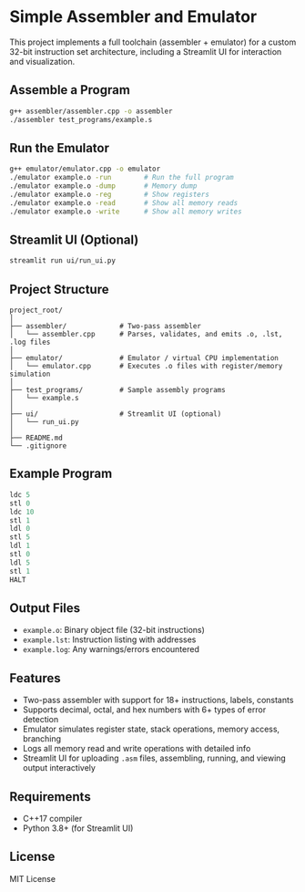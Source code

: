 # Simple Assembler and Emulator

This project implements a full toolchain (assembler + emulator) for a custom 32-bit instruction set architecture, including a Streamlit UI for interaction and visualization.

## Assemble a Program

```bash
g++ assembler/assembler.cpp -o assembler
./assembler test_programs/example.s
```

## Run the Emulator

```bash
g++ emulator/emulator.cpp -o emulator
./emulator example.o -run        # Run the full program
./emulator example.o -dump       # Memory dump
./emulator example.o -reg        # Show registers
./emulator example.o -read       # Show all memory reads
./emulator example.o -write      # Show all memory writes
```

## Streamlit UI (Optional)

```bash
streamlit run ui/run_ui.py
```

## Project Structure

```
project_root/
│
├── assembler/             # Two-pass assembler  
│   └── assembler.cpp      # Parses, validates, and emits .o, .lst, .log files
│
├── emulator/              # Emulator / virtual CPU implementation  
│   └── emulator.cpp       # Executes .o files with register/memory simulation
│
├── test_programs/         # Sample assembly programs  
│   └── example.s
│
├── ui/                    # Streamlit UI (optional)  
│   └── run_ui.py
│
├── README.md
└── .gitignore
```

## Example Program

```asm
ldc 5
stl 0
ldc 10
stl 1
ldl 0
stl 5
ldl 1
stl 0
ldl 5
stl 1
HALT
```

## Output Files

- `example.o`: Binary object file (32-bit instructions)
- `example.lst`: Instruction listing with addresses
- `example.log`: Any warnings/errors encountered

## Features

- Two-pass assembler with support for 18+ instructions, labels, constants
- Supports decimal, octal, and hex numbers with 6+ types of error detection
- Emulator simulates register state, stack operations, memory access, branching
- Logs all memory read and write operations with detailed info
- Streamlit UI for uploading `.asm` files, assembling, running, and viewing output interactively

## Requirements

- C++17 compiler
- Python 3.8+ (for Streamlit UI)

## License

MIT License
